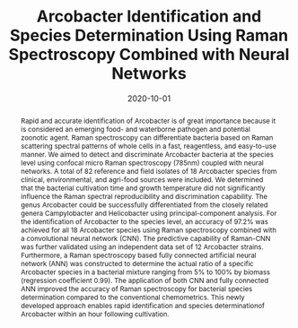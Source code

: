 ---
title: "Arcobacter Identification and Species Determination Using Raman Spectroscopy Combined with Neural Networks"
authors: ['Kaidi Wang', 'Lei Chen', 'Xiangyun Ma', 'Lina Ma', 'Keng C Chou', 'Yankai Cao', 'Izhar UH Khan', 'Greta Gölz', 'Xiaonan Lu']
publication: "*Applied and Environmental Microbiology 86, e00924-20*"
abstract: "Rapid and accurate identification of Arcobacter is of great importance because it is considered an emerging food- and waterborne pathogen and potential zoonotic agent. Raman spectroscopy can differentiate bacteria based on Raman scattering spectral patterns of whole cells in a fast, reagentless, and easy-to-use manner. We aimed to detect and discriminate Arcobacter bacteria at the species level using confocal micro
Raman spectroscopy (785nm) coupled with neural networks. A total of 82 reference and field isolates of 18 Arcobacter species from clinical, environmental, and agri-food sources were included. We determined that the bacterial cultivation time and growth temperature did not significantly influence the Raman spectral reproducibility and discrimination capability. The genus Arcobacter could be successfully differentiated from the closely related genera Campylobacter and Helicobacter using principal-component analysis. For the identification of Arcobacter to the species level, an accuracy of 97.2% was achieved for all 18 Arcobacter species using Raman spectroscopy combined with a convolutional neural network (CNN). The predictive capability of Raman-CNN was further validated using an independent data set of 12 Arcobacter strains. Furthermore, a Raman spectroscopy based fully connected artificial neural network (ANN) was constructed to determine the actual ratio of a specific Arcobacter species in a bacterial mixture ranging from 5% to 100% by biomass (regression coefficient 0.99). The application of both CNN and fully connected ANN improved the accuracy of Raman spectroscopy for bacterial species determination compared to the conventional chemometrics. This newly developed approach enables rapid identification and species determinationof Arcobacter within an hour following cultivation."
date: "2020-10-01"
publishDate: "2020-10-01"
url_pdf: "https://journals.asm.org/doi/pdf/10.1128/aem.00924-20"
featured: false
projects: []
slides: ""
---